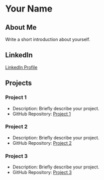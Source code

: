 # Your Name

## About Me

Write a short introduction about yourself.

## LinkedIn

[LinkedIn Profile](https://www.linkedin.com/in/your-linkedin-profile)

## Projects

### Project 1

- Description: Briefly describe your project.
- GitHub Repository: [Project 1](https://github.com/your-username/project1)

### Project 2

- Description: Briefly describe your project.
- GitHub Repository: [Project 2](https://github.com/your-username/project2)

### Project 3

- Description: Briefly describe your project.
- GitHub Repository: [Project 3](https://github.com/your-username/project3)


